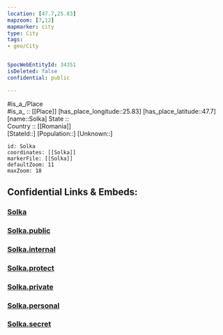 ```yaml
---
location: [47.7,25.83] 
mapzoom: [7,12] 
mapmarker: city 
type: City
tags:
- geo/City


SpocWebEntityId: 34351
isDeleted: false
confidential: public

---
```

#is_a_/Place  
#is_a_ :: [[Place]] 
[has_place_longitude::25.83] 
[has_place_latitude::47.7] 
[name::Solka] 
State ::  
Country :: [[Romania]]  
[StateId::] 
[Population::] 
[Unknown::] 


```leaflet
id: Solka
coordinates: [[Solka]] 
markerFile: [[Solka]] 
defaultZoom: 11 
maxZoom: 18
```


## Confidential Links & Embeds: 

### [Solka](/_Standards/Earth/Continent/Europe/Europe~East/Romania/Regions~Romania/Romania~Nord-Est/Suceava/City/Solka.md) 

### [Solka.public](/_public/Earth/Continent/Europe/Europe~East/Romania/Regions~Romania/Romania~Nord-Est/Suceava/City/Solka.public.md) 

### [Solka.internal](/_internal/Earth/Continent/Europe/Europe~East/Romania/Regions~Romania/Romania~Nord-Est/Suceava/City/Solka.internal.md) 

### [Solka.protect](/_protect/Earth/Continent/Europe/Europe~East/Romania/Regions~Romania/Romania~Nord-Est/Suceava/City/Solka.protect.md) 

### [Solka.private](/_private/Earth/Continent/Europe/Europe~East/Romania/Regions~Romania/Romania~Nord-Est/Suceava/City/Solka.private.md) 

### [Solka.personal](/_personal/Earth/Continent/Europe/Europe~East/Romania/Regions~Romania/Romania~Nord-Est/Suceava/City/Solka.personal.md) 

### [Solka.secret](/_secret/Earth/Continent/Europe/Europe~East/Romania/Regions~Romania/Romania~Nord-Est/Suceava/City/Solka.secret.md)


